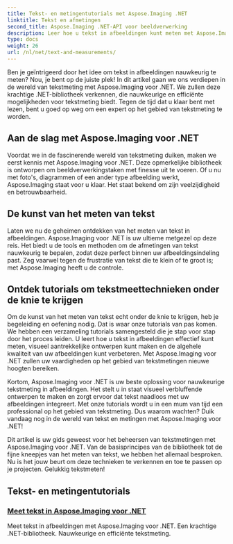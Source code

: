 ```yaml
---
title: Tekst- en metingentutorials met Aspose.Imaging .NET
linktitle: Tekst en afmetingen
second_title: Aspose.Imaging .NET-API voor beeldverwerking
description: Leer hoe u tekst in afbeeldingen kunt meten met Aspose.Imaging voor .NET, een krachtig en nauwkeurig hulpmiddel. Ontdek tutorials om tekstmeettechnieken onder de knie te krijgen.
type: docs
weight: 26
url: /nl/net/text-and-measurements/
---
```


Ben je geïntrigeerd door het idee om tekst in afbeeldingen nauwkeurig te meten? Nou, je bent op de juiste plek! In dit artikel gaan we ons verdiepen in de wereld van tekstmeting met Aspose.Imaging voor .NET. We zullen deze krachtige .NET-bibliotheek verkennen, die nauwkeurige en efficiënte mogelijkheden voor tekstmeting biedt. Tegen de tijd dat u klaar bent met lezen, bent u goed op weg om een expert op het gebied van tekstmeting te worden.

## Aan de slag met Aspose.Imaging voor .NET

Voordat we in de fascinerende wereld van tekstmeting duiken, maken we eerst kennis met Aspose.Imaging voor .NET. Deze opmerkelijke bibliotheek is ontworpen om beeldverwerkingstaken met finesse uit te voeren. Of u nu met foto's, diagrammen of een ander type afbeelding werkt, Aspose.Imaging staat voor u klaar. Het staat bekend om zijn veelzijdigheid en betrouwbaarheid.

## De kunst van het meten van tekst

Laten we nu de geheimen ontdekken van het meten van tekst in afbeeldingen. Aspose.Imaging voor .NET is uw ultieme metgezel op deze reis. Het biedt u de tools en methoden om de afmetingen van tekst nauwkeurig te bepalen, zodat deze perfect binnen uw afbeeldingsindeling past. Zeg vaarwel tegen de frustratie van tekst die te klein of te groot is; met Aspose.Imaging heeft u de controle.

## Ontdek tutorials om tekstmeettechnieken onder de knie te krijgen

Om de kunst van het meten van tekst echt onder de knie te krijgen, heb je begeleiding en oefening nodig. Dat is waar onze tutorials van pas komen. We hebben een verzameling tutorials samengesteld die je stap voor stap door het proces leiden. U leert hoe u tekst in afbeeldingen effectief kunt meten, visueel aantrekkelijke ontwerpen kunt maken en de algehele kwaliteit van uw afbeeldingen kunt verbeteren. Met Aspose.Imaging voor .NET zullen uw vaardigheden op het gebied van tekstmetingen nieuwe hoogten bereiken.

Kortom, Aspose.Imaging voor .NET is uw beste oplossing voor nauwkeurige tekstmeting in afbeeldingen. Het stelt u in staat visueel verbluffende ontwerpen te maken en zorgt ervoor dat tekst naadloos met uw afbeeldingen integreert. Met onze tutorials wordt u in een mum van tijd een professional op het gebied van tekstmeting. Dus waarom wachten? Duik vandaag nog in de wereld van tekst en metingen met Aspose.Imaging voor .NET!

Dit artikel is uw gids geweest voor het beheersen van tekstmetingen met Aspose.Imaging voor .NET. Van de basisprincipes van de bibliotheek tot de fijne kneepjes van het meten van tekst, we hebben het allemaal besproken. Nu is het jouw beurt om deze technieken te verkennen en toe te passen op je projecten. Gelukkig tekstmeten!
## Tekst- en metingentutorials
### [Meet tekst in Aspose.Imaging voor .NET](./measure-text/)
Meet tekst in afbeeldingen met Aspose.Imaging voor .NET. Een krachtige .NET-bibliotheek. Nauwkeurige en efficiënte tekstmeting.